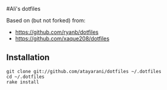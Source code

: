 #Ali's dotfiles

Based on (but not forked) from:
* https://github.com/ryanb/dotfiles
* https://github.com/xaque208/dotfiles


## Installation
```terminal
git clone git://github.com/atayarani/dotfiles ~/.dotfiles
cd ~/.dotfiles
rake install
```
